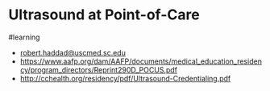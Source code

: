 # Ultrasound at Point-of-Care
#learning

* robert.haddad@uscmed.sc.edu
* https://www.aafp.org/dam/AAFP/documents/medical_education_residency/program_directors/Reprint290D_POCUS.pdf
* http://cchealth.org/residency/pdf/Ultrasound-Credentialing.pdf